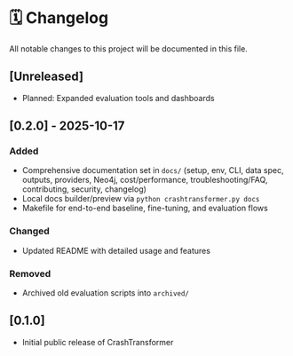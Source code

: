 # 🗓️ Changelog

All notable changes to this project will be documented in this file.

## [Unreleased]

- Planned: Expanded evaluation tools and dashboards

## [0.2.0] - 2025-10-17

### Added

- Comprehensive documentation set in `docs/` (setup, env, CLI, data spec, outputs, providers, Neo4j, cost/performance, troubleshooting/FAQ, contributing, security, changelog)
- Local docs builder/preview via `python crashtransformer.py docs`
- Makefile for end-to-end baseline, fine-tuning, and evaluation flows

### Changed

- Updated README with detailed usage and features

### Removed

- Archived old evaluation scripts into `archived/`

## [0.1.0]

- Initial public release of CrashTransformer
